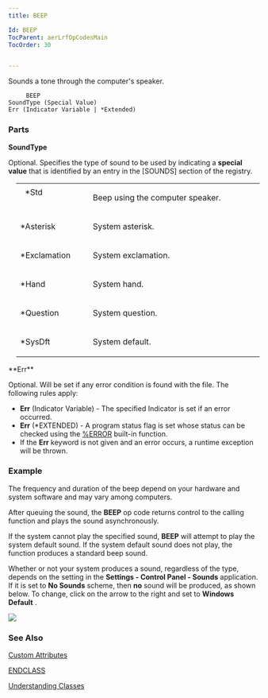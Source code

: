 ```yaml
---
title: BEEP

Id: BEEP
TocParent: aerLrfOpCodesMain
TocOrder: 30


---
```


Sounds a tone through the computer's speaker. 

```
     BEEP
SoundType (Special Value)
Err (Indicator Variable | *Extended)
```

### Parts

**SoundType** 

Optional. Specifies the type of sound to be used by indicating a **special value** that is identified by an entry in the [SOUNDS] section of the registry.


<table class="MsoNormalTable" id="Table2" style="MARGIN-LEFT: 12pt; WIDTH: 97.5%" cellspacing="0" cellpadding="0" width="97%" border="0"> <tr style="mso-yfti-irow: 0; mso-yfti-firstrow: yes"> <td colspan="1" rowspan="1" valign="top" width="144"> <p class="MsoNormal" style="MARGIN: 4pt 0in 4pt 0.1in"> *Std 
</td>
        <td colspan="1" rowspan="1" valign="top" width="438">

Beep using the computer speaker. 
</td>
        </tr>
        <tr style="mso-yfti-irow: 1">
            <td colspan="1" rowspan="1" valign="top" width="144">

*Asterisk 
</td>
            <td colspan="1" rowspan="1" valign="top" width="438">

System asterisk. 
</td>
        </tr>
        <tr style="mso-yfti-irow: 2">
            <td colspan="1" rowspan="1" valign="top" width="144">

*Exclamation 
</td>
            <td colspan="1" rowspan="1" valign="top" width="438">

System exclamation. 
</td>
        </tr>
        <tr style="mso-yfti-irow: 3">
            <td colspan="1" rowspan="1" valign="top" width="144">

*Hand 
</td>
            <td colspan="1" rowspan="1" valign="top" width="438">

System hand. 
</td>
        </tr>
        <tr style="mso-yfti-irow: 4">
            <td colspan="1" rowspan="1" valign="top" width="144">

*Question 
</td>
            <td colspan="1" rowspan="1" valign="top" width="438">

System question. 
</td>
        </tr>
        <tr style="mso-yfti-irow: 5; mso-yfti-lastrow: yes">
            <td colspan="1" rowspan="1" valign="top" width="144">

*SysDft 
</td>
            <td colspan="1" rowspan="1" valign="top" width="438">

System default. 
</td>
        </tr>
</table>
 **Err** 
        </p>

Optional. Will be set if any error condition is found with the file. The following rules apply: 

- **Err** (Indicator Variable) - The specified Indicator is set if an error occurred.
- **Err** (*EXTENDED) - A program status flag is set whose status can be checked using the [%ERROR](ERROR_Function.html) built-in function.
- If the **Err** keyword is not given and an error occurs, a runtime exception will be thrown.

### Example
The frequency and duration of the beep depend on your hardware and system software and may vary among computers. 

After queuing the sound, the **BEEP** op code returns control to the calling function and plays the sound asynchronously. 

If the system cannot play the specified sound, **BEEP** will attempt to play the system default sound. If the system default sound does not play, the function produces a standard beep sound. 

Whether or not your system produces a sound, regardless of the type, depends on the setting in the **Settings - Control Panel - Sounds** application. If it is set to **No Sounds** scheme, then **no** sound will be produced, as shown below. To change, click on the arrow to the right and set to **Windows Default** . 

![](Images/beep.gif) 

### See Also
[Custom Attributes](ecrConCustomAttributes.html)

[ENDCLASS](ENDCLASS.html)

[Understanding Classes](ecrTourUnderstandingClassesMain.html) 
